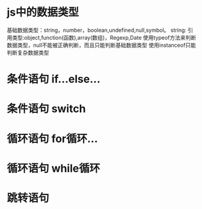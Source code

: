 # js中的数据类型
基础数据类型：string，number，boolean,undefined,null,symbol。
string:
引用类型:object,function(函数),array(数组)，Regexp,Date
使用typeof方法来判断数据类型，null不能被正确判断，而且只能判断基础数据类型
使用instanceof只能判断复杂数据类型

# 条件语句 if...else...
# 条件语句 switch
# 循环语句 for循环...
# 循环语句 while循环
# 跳转语句